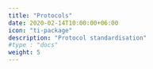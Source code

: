 ```yaml
---
title: "Protocols"
date: 2020-02-14T10:00:00+06:00
icon: "ti-package"
description: "Protocol standardisation"
#type : "docs"
weight: 5
---
```

